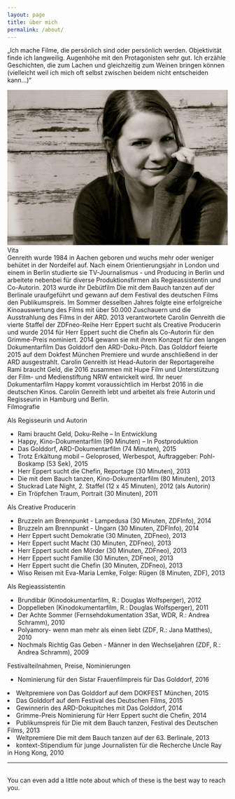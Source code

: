 ```yaml
---
layout: page
title: über mich
permalink: /about/
---
```

„Ich mache Filme, die persönlich sind oder persönlich werden. Objektivität finde ich langweilig. Augenhöhe mit den Protagonisten sehr gut. Ich erzähle Geschichten, die zum Lachen und gleichzeitig zum Weinen bringen können (vielleicht weil ich mich oft selbst zwischen beidem nicht entscheiden kann...)“<br/>

<div class="img_row"><img class="col right" src="/img/caro.jpg"></div>
<div class="sub-caption">Vita</div>

<div class="blockquote">Genreith wurde 1984 in Aachen geboren und wuchs mehr oder weniger behütet in der Nordeifel auf. Nach einem Orientierungsjahr in London und einem in Berlin studierte sie TV-Journalismus - und Producing in Berlin und arbeitete nebenbei für diverse Produktionsfirmen als Regieassistentin und Co-Autorin. 
2013 wurde ihr Debütfilm Die mit dem Bauch tanzen auf der Berlinale uraufgeführt und gewann auf dem Festival des deutschen Films den Publikumspreis. Im Sommer desselben Jahres folgte eine erfolgreiche Kinoauswertung des Films mit über 50.000 Zuschauern und die Ausstrahlung des Films in der ARD. 
2013 verantwortete Carolin Genreith die vierte Staffel der ZDFneo-Reihe Herr Eppert sucht als Creative Producerin und wurde 2014 für Herr Eppert sucht die Chefin als Co-Autorin für den Grimme-Preis nominiert. 2014 gewann sie mit ihrem Konzept für den langen Dokumentarfilm Das Golddorf den ARD-Doku-Pitch. Das Golddorf feierte 2015 auf dem Dokfest München Premiere und wurde anschließend in der ARD ausgestrahlt.
Carolin Genreith ist Head-Autorin der Reportagereihe Rami braucht Geld, die 2016 zusammen mit Hupe Film und Unterstützung der Film- und Medienstiftung NRW entwickelt wird. Ihr neuer Dokumentarfilm Happy kommt voraussichtlich im Herbst 2016 in die deutschen Kinos.
Carolin Genreith lebt und arbeitet als freie Autorin und Regisseurin in Hamburg und Berlin.</div>


<div class="sub-caption">Filmografie</div>

Als Regisseurin und Autorin
<ul>
<li>Rami braucht Geld, Doku-Reihe – In Entwicklung</li>
<li>Happy, Kino-Dokumentarfilm (90 Minuten) – In Postproduktion</li>
<li>Das Golddorf, ARD-Dokumentarfilm (74 Minuten), 2015</li>
<li>Trotz Erkältung mobil – Geloprosed, Werbespot, Auftraggeber: Pohl-Boskamp (53 Sek), 2015</li>
<li>Herr Eppert sucht die Chefin, Reportage (30 Minuten), 2013</li>
<li>Die mit dem Bauch tanzen, Kino-Dokumentarfilm (80 Minuten), 2013</li>
<li>Stuckrad Late Night, 2. Staffel (12 x 45 Minuten), 2012 (als Autorin)</li>
<li>Ein Tröpfchen Traum, Portrait (30 Minuten), 2011</li>
</ul>
Als Creative Producerin
<ul>
<li>Bruzzeln am Brennpunkt - Lampedusa (30 Minuten, ZDFInfo), 2014</li>
<li>Bruzzeln am Brennpunkt - Ungarn (30 Minuten, ZDFInfo), 2014</li>
<li>Herr Eppert sucht Demokratie (30 Minuten, ZDFneo), 2013</li>
<li>Herr Eppert sucht Macht (30 Minuten, ZDFneo), 2013</li>
<li>Herr Eppert sucht den Mörder (30 Minuten, ZDFneo), 2013</li>
<li>Herr Eppert sucht Familie (30 Minuten, ZDFneo), 2013</li>
<li>Herr Eppert sucht die Chefin (30 Minuten, ZDFneo), 2013</li>
<li>Wiso Reisen mit Eva-Maria Lemke, Folge: Rügen (8 Minuten, ZDF), 2013</li>
</ul>

Als Regieassistentin
<ul>
<li>Brundibár (Kinodokumentarfilm, R.: Douglas Wolfsperger), 2012</li>
<li>Doppelleben (Kinodokumentarfilm, R.: Douglas Wolfsperger), 2011</li>
<li>Der Achte Sommer (Fernsehdokumentation 3Sat, WDR, R.: Andrea Schramm), 2010</li>
<li>Polyamory- wenn man mehr als einen liebt (ZDF, R.: Jana Matthes), 2010</li>
<li>Nochmals Richtig Gas Geben - Männer in den Wechseljahren (ZDF, R.: Andrea Schramm), 2009</li>
</ul>

Festivalteilnahmen, Preise, Nominierungen 

<ul>
<li>Nominierung für den Sistar Frauenfilmpreis für Das Golddorf, 2016</ul>
<li>Weltpremiere von Das Golddorf auf dem DOKFEST München, 2015</ul>
<li>Das Golddorf auf dem Festival des Deutschen Films, 2015</ul>
<li>Gewinnerin des ARD-Dokupitches mit Das Golddorf, 2014</ul>
<li>Grimme-Preis Nominierung für Herr Eppert sucht die Chefin, 2014</ul>			  
<li>Publikumspreis für Die mit dem Bauch tanzen, Festival des Deutschen Films, 2013</ul>
<li>Weltpremiere Die mit dem Bauch tanzen auf der 63. Berlinale, 2013</ul>
<li>kontext-Stipendium für junge Journalisten für die Recherche Uncle Ray in Hong Kong, 2010</ul>
</ul>
 


<br/>
<hr/>
<br/>
<span class="contacticon center">
	<a href="mailto:carolin.genreith@gmail.com"><i class="fa fa-envelope-square"></i></a>
</span>

<div class="col three caption">
	You can even add a little note about which of these is the best way to reach you.
</div>

